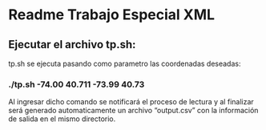 # Readme Trabajo Especial XML

## Ejecutar el archivo tp.sh:

tp.sh se ejecuta pasando como parametro las coordenadas deseadas:

### ./tp.sh -74.00 40.711 -73.99 40.73

Al ingresar dicho comando se notificará el proceso de lectura y al finalizar será generado automaticamente un archivo “output.csv” con la información de salida en el mismo directorio.
